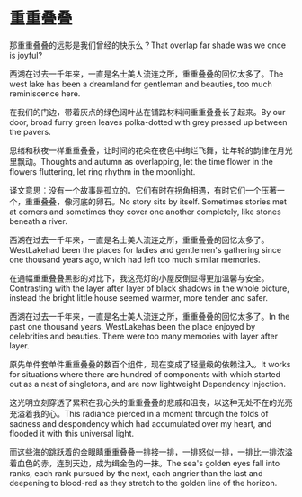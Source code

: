 # 重重叠叠

<p><span class="chinese">那重重叠叠的远影是我们曾经的快乐么？</span><span class="english">That overlap far shade was we once is joyful?</span></p>

<p><span class="chinese">西湖在过去一千年来，一直是名士美人流连之所，重重叠叠的回忆太多了。</span><span class="english">The west lake has been a dreamland for gentleman and beauties, too much reminiscence here.</span></p>

<p><span class="chinese">在我们的门边，带着灰点的绿色阔叶丛在铺路材料间重重叠叠长了起来。</span><span class="english">By our door, broad furry green leaves polka-dotted with grey pressed up between the pavers.</span></p>

<p><span class="chinese">思绪和秋夜一样重重叠叠，让时间的花朵在夜色中绚烂飞舞，让年轮的韵律在月光里飘动。</span><span class="english">Thoughts and autumn as overlapping, let the time flower in the flowers fluttering, let ring rhythm in the moonlight.</span></p>

<p><span class="chinese">译文意思︰没有一个故事是孤立的。它们有时在拐角相遇，有时它们一个压著一个，重重叠叠，像河底的卵石。</span><span class="english">No story sits by itself. Sometimes stories met at corners and sometimes they cover one another completely, like stones beneath a river.</span></p>

<p><span class="chinese">西湖在过去一千年来，一直是名士美人流连之所，重重叠叠的回忆太多了。</span><span class="english">WestLakehad been the places for ladies and gentlemen's gathering since one thousand years ago, which had left too much similar memories.</span></p>

<p><span class="chinese">在通幅重重叠叠黑影的对比下，我这亮灯的小屋反倒显得更加温馨与安全。</span><span class="english">Contrasting with the layer after layer of black shadows in the whole picture, instead the bright little house seemed warmer, more tender and safer.</span></p>

<p><span class="chinese">西湖在过去一千年来，一直是名士美人流连之所，重重叠叠的回忆太多了。</span><span class="english">In the past one thousand years, WestLakehas been the place enjoyed by celebrities and beauties. There were too many memories with layer after layer.</span></p>

<p><span class="chinese">原先单件套单件重重叠叠的数百个组件，现在变成了轻量级的依赖注入。</span><span class="english">It works for situations where there are hundred of components with which started out as a nest of singletons, and are now lightweight Dependency Injection.</span></p>

<p><span class="chinese">这光明立刻穿透了累积在我心头的重重叠叠的悲戚和沮丧，以这种无处不在的光亮充溢着我的心。</span><span class="english">This radiance pierced in a moment through the folds of sadness and despondency which had accumulated over my heart, and flooded it with this universal light.</span></p>

<p><span class="chinese">而这些海的跳跃着的金眼睛重重叠叠一排接一排，一排怒似一排，一排比一排浓溢着血色的赤，连到天边，成为缉金色的一抹。</span><span class="english">The sea's golden eyes fall into ranks, each rank pursued by the next, each angrier than the last and deepening to blood-red as they stretch to the golden line of the horizon.</span></p>

